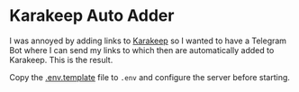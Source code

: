 # Karakeep Auto Adder

I was annoyed by adding links to [Karakeep]("https://karakeep.app) so I wanted to have a Telegram Bot where I can send my links to which then are automatically added to Karakeep.
This is the result.

Copy the [.env.template](.env.template) file to `.env` and configure the server before starting.